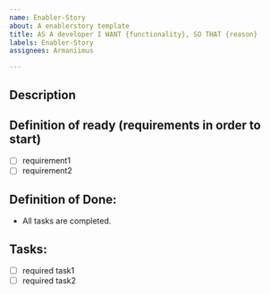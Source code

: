 ```yaml
---
name: Enabler-Story
about: A enablerstory template
title: AS A developer I WANT {functionality}, SO THAT {reason}
labels: Enabler-Story
assignees: Armaniimus

---
```

## Description

## Definition of ready (requirements in order to start)
- [ ] requirement1
- [ ] requirement2

## Definition of Done:
- All tasks are completed.

## Tasks:
- [ ] required task1
- [ ] required task2